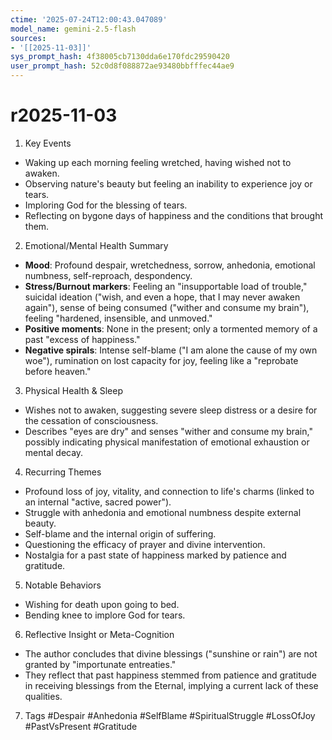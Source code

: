 ```yaml
---
ctime: '2025-07-24T12:00:43.047089'
model_name: gemini-2.5-flash
sources:
- '[[2025-11-03]]'
sys_prompt_hash: 4f38005cb7130dda6e170fdc29590420
user_prompt_hash: 52c0d8f088872ae93480bbfffec44ae9
---
```

# r2025-11-03

1. Key Events
*   Waking up each morning feeling wretched, having wished not to awaken.
*   Observing nature's beauty but feeling an inability to experience joy or tears.
*   Imploring God for the blessing of tears.
*   Reflecting on bygone days of happiness and the conditions that brought them.

2. Emotional/Mental Health Summary
*   **Mood**: Profound despair, wretchedness, sorrow, anhedonia, emotional numbness, self-reproach, despondency.
*   **Stress/Burnout markers**: Feeling an "insupportable load of trouble," suicidal ideation ("wish, and even a hope, that I may never awaken again"), sense of being consumed ("wither and consume my brain"), feeling "hardened, insensible, and unmoved."
*   **Positive moments**: None in the present; only a tormented memory of a past "excess of happiness."
*   **Negative spirals**: Intense self-blame ("I am alone the cause of my own woe"), rumination on lost capacity for joy, feeling like a "reprobate before heaven."

3. Physical Health & Sleep
*   Wishes not to awaken, suggesting severe sleep distress or a desire for the cessation of consciousness.
*   Describes "eyes are dry" and senses "wither and consume my brain," possibly indicating physical manifestation of emotional exhaustion or mental decay.

4. Recurring Themes
*   Profound loss of joy, vitality, and connection to life's charms (linked to an internal "active, sacred power").
*   Struggle with anhedonia and emotional numbness despite external beauty.
*   Self-blame and the internal origin of suffering.
*   Questioning the efficacy of prayer and divine intervention.
*   Nostalgia for a past state of happiness marked by patience and gratitude.

5. Notable Behaviors
*   Wishing for death upon going to bed.
*   Bending knee to implore God for tears.

6. Reflective Insight or Meta-Cognition
*   The author concludes that divine blessings ("sunshine or rain") are not granted by "importunate entreaties."
*   They reflect that past happiness stemmed from patience and gratitude in receiving blessings from the Eternal, implying a current lack of these qualities.

7. Tags
#Despair #Anhedonia #SelfBlame #SpiritualStruggle #LossOfJoy #PastVsPresent #Gratitude